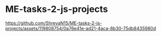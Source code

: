 # ME-tasks-2-js-projects


https://github.com/ShreyaN15/ME-tasks-2-js-projects/assets/119808754/0a76e41e-ad21-4aca-8b30-75db8435980d


